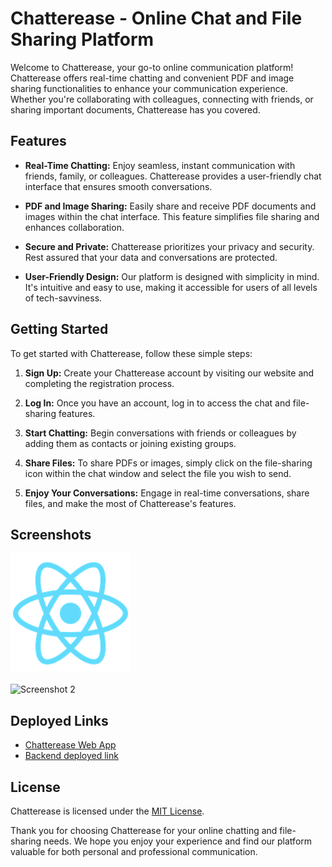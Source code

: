 # Chatterease - Online Chat and File Sharing Platform

Welcome to Chatterease, your go-to online communication platform! Chatterease offers real-time chatting and convenient PDF and image sharing functionalities to enhance your communication experience. Whether you're collaborating with colleagues, connecting with friends, or sharing important documents, Chatterease has you covered.

## Features

- **Real-Time Chatting:** Enjoy seamless, instant communication with friends, family, or colleagues. Chatterease provides a user-friendly chat interface that ensures smooth conversations.

- **PDF and Image Sharing:** Easily share and receive PDF documents and images within the chat interface. This feature simplifies file sharing and enhances collaboration.

- **Secure and Private:** Chatterease prioritizes your privacy and security. Rest assured that your data and conversations are protected.

- **User-Friendly Design:** Our platform is designed with simplicity in mind. It's intuitive and easy to use, making it accessible for users of all levels of tech-savviness.

## Getting Started

To get started with Chatterease, follow these simple steps:

1. **Sign Up:** Create your Chatterease account by visiting our website and completing the registration process.

2. **Log In:** Once you have an account, log in to access the chat and file-sharing features.

3. **Start Chatting:** Begin conversations with friends or colleagues by adding them as contacts or joining existing groups.

4. **Share Files:** To share PDFs or images, simply click on the file-sharing icon within the chat window and select the file you wish to send.

5. **Enjoy Your Conversations:** Engage in real-time conversations, share files, and make the most of Chatterease's features.

## Screenshots

![Screenshot 1](client/public/logo192.png)

![Screenshot 2](screenshots/screenshot2.png)

## Deployed Links

- [Chatterease Web App](https://chatterease.netlify.app/)
- [Backend deployed link](https://chatter-ease.onrender.com)


## License

Chatterease is licensed under the [MIT License](LICENSE.md).

Thank you for choosing Chatterease for your online chatting and file-sharing needs. We hope you enjoy your experience and find our platform valuable for both personal and professional communication.
